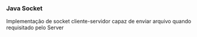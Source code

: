 ### Java Socket

Implementação de socket  cliente-servidor capaz de enviar arquivo quando requisitado pelo Server
